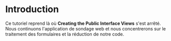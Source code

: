 # Introduction

Ce tutoriel reprend là où **Creating the Public Interface Views** s'est arrêté. Nous continuons l'application de sondage web et nous concentrerons sur le traitement des formulaires et la réduction de notre code.

